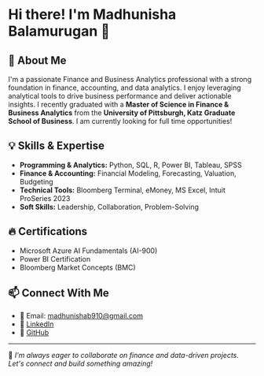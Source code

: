 # Hi there! I'm Madhunisha Balamurugan 👋

## 🚀 About Me
I'm a passionate Finance and Business Analytics professional with a strong foundation in finance, accounting, and data analytics. I enjoy leveraging analytical tools to drive business performance and deliver actionable insights. I recently graduated with a **Master of Science in Finance & Business Analytics** from the **University of Pittsburgh, Katz Graduate School of Business**. I am currently looking for full time opportunities!

## 💡 Skills & Expertise
- **Programming & Analytics:** Python, SQL, R, Power BI, Tableau, SPSS
- **Finance & Accounting:** Financial Modeling, Forecasting, Valuation, Budgeting
- **Technical Tools:** Bloomberg Terminal, eMoney, MS Excel, Intuit ProSeries 2023
- **Soft Skills:** Leadership, Collaboration, Problem-Solving

## 🔥 Certifications
- Microsoft Azure AI Fundamentals (AI-900)
- Power BI Certification
- Bloomberg Market Concepts (BMC)

## 📫 Connect With Me
- 📧 Email: madhunishab910@gmail.com  
- 💼 [LinkedIn](https://www.linkedin.com/in/madhu901)  
- 📂 [GitHub](https://github.com/madhunishab)

---
📌 *I'm always eager to collaborate on finance and data-driven projects. Let's connect and build something amazing!*
